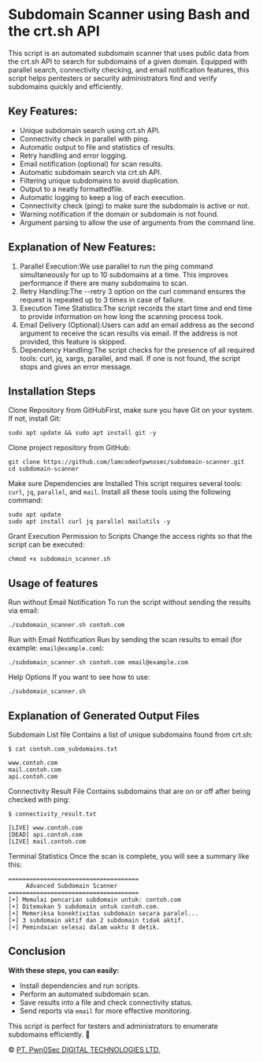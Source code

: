 # Subdomain Scanner using Bash and the crt.sh API

This script is an automated subdomain scanner that uses public data from the crt.sh API to search for subdomains of a given domain. Equipped with parallel search, connectivity checking, and email notification features, this script helps pentesters or security administrators find and verify subdomains quickly and efficiently.

## Key Features:
 * Unique subdomain search using crt.sh API.
 * Connectivity check in parallel with ping.
 * Automatic output to file and statistics of results.
 * Retry handling and error logging.
 * Email notification (optional) for scan results.
 * Automatic subdomain search via crt.sh API.
 * Filtering unique subdomains to avoid duplication.
 * Output to a neatly formattedfile.
 * Automatic logging to keep a log of each execution.
 * Connectivity check (ping) to make sure the subdomain is active or not.
 * Warning notification if the domain or subdomain is not found.
 * Argument parsing to allow the use of arguments from the command line.


## Explanation of New Features:
 1. Parallel Execution:We use parallel to run the ping command simultaneously for up to 10 subdomains at a time. This improves performance if there are many subdomains to scan.
 1. Retry Handling:The --retry 3 option on the curl command ensures the request is repeated up to 3 times in case of failure.
 1. Execution Time Statistics:The script records the start time and end time to provide information on how long the scanning process took.
 1. Email Delivery (Optional):Users can add an email address as the second argument to receive the scan results via email. If the address is not provided, this feature is skipped.
 1. Dependency Handling:The script checks for the presence of all required tools: curl, jq, xargs, parallel, and mail. If one is not found, the script stops and gives an error message.

## Installation Steps
Clone Repository from GitHubFirst, make sure you have Git on your system. If not, install Git:
```
sudo apt update && sudo apt install git -y
```
Clone project repository from GitHub:
```
git clone https://github.com/lamcodeofpwnosec/subdomain-scanner.git
cd subdomain-scanner
```
Make sure Dependencies are Installed
This script requires several tools: `curl`, `jq`, `parallel`, and `mail`. Install all these tools using the following command:
```
sudo apt update
sudo apt install curl jq parallel mailutils -y
```
Grant Execution Permission to Scripts
Change the access rights so that the script can be executed:
```
chmod +x subdomain_scanner.sh
```
## Usage of features
Run without Email Notification
To run the script without sending the results via email:
```
./subdomain_scanner.sh contoh.com
```
Run with Email Notification
Run by sending the scan results to email (for example: `email@example.com`):
```
./subdomain_scanner.sh contoh.com email@example.com
```
Help Options
If you want to see how to use:
```
./subdomain_scanner.sh
```

## Explanation of Generated Output Files
Subdomain List file
Contains a list of unique subdomains found from crt.sh:
```
$ cat contoh.com_subdomains.txt

www.contoh.com
mail.contoh.com
api.contoh.com
```
Connectivity Result File
Contains subdomains that are on or off after being checked with ping:
```
$ connectivity_result.txt

[LIVE] www.contoh.com
[DEAD] api.contoh.com
[LIVE] mail.contoh.com
```
Terminal Statistics
Once the scan is complete, you will see a summary like this:
```
=====================================
     Advanced Subdomain Scanner
=====================================
[+] Memulai pencarian subdomain untuk: contoh.com
[+] Ditemukan 5 subdomain untuk contoh.com.
[+] Memeriksa konektivitas subdomain secara paralel...
[+] 3 subdomain aktif dan 2 subdomain tidak aktif.
[+] Pemindaian selesai dalam waktu 8 detik.
```
## Conclusion
**With these steps, you can easily:**
 * Install dependencies and run scripts.
 * Perform an automated subdomain scan.
 * Save results into a file and check connectivity status.
 * Send reports via `email` for more effective monitoring.

This script is perfect for testers and administrators to enumerate subdomains efficiently. 🚀

&copy; [PT. Pwn0Sec DIGITAL TECHNOLOGIES LTD.](https://www.pwn0sec.com/) 
